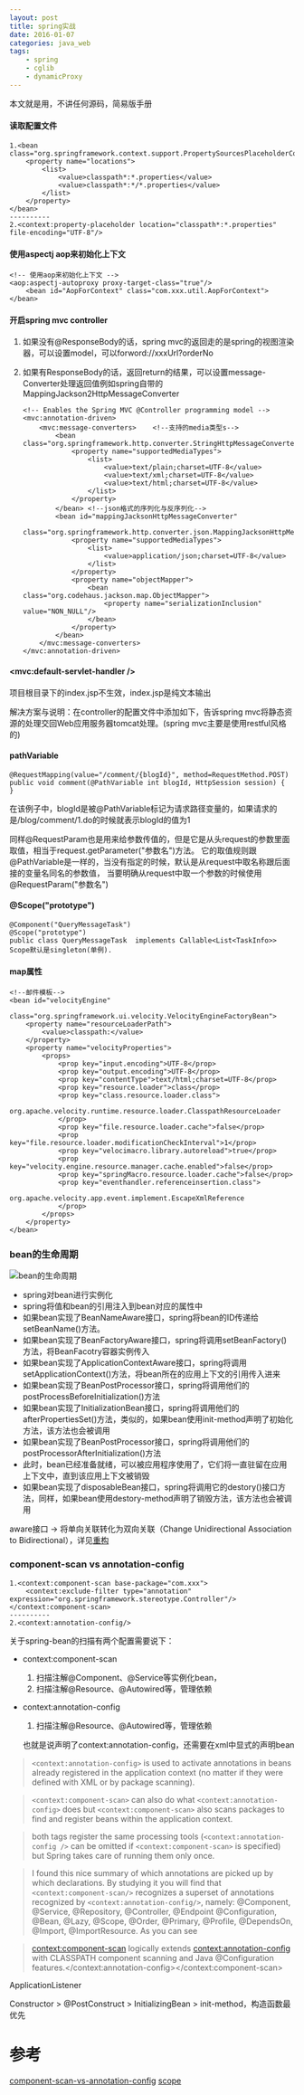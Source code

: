 ```yaml
---
layout: post
title: spring实战
date: 2016-01-07
categories: java_web
tags:
    - spring
    - cglib
    - dynamicProxy
---
```


本文就是用，不讲任何源码，简易版手册

#### 读取配置文件

    1.<bean class="org.springframework.context.support.PropertySourcesPlaceholderConfigurer">
        <property name="locations">
            <list>
                <value>classpath*:*.properties</value>
                <value>classpath*:*/*.properties</value>
            </list>
        </property>
    </bean>
    ----------
    2.<context:property-placeholder location="classpath*:*.properties" file-encoding="UTF-8"/>

#### 使用aspectj aop来初始化上下文

    <!-- 使用aop来初始化上下文 -->
    <aop:aspectj-autoproxy proxy-target-class="true"/>
        <bean id="AopForContext" class="com.xxx.util.AopForContext">
    </bean>

#### 开启spring mvc controller

1.  如果没有@ResponseBody的话，spring mvc的返回走的是spring的视图渲染器，可以设置model，可以forword://xxxUrl?orderNo
2.  如果有ResponseBody的话，返回return的结果，可以设置message-Converter处理返回值例如spring自带的MappingJackson2HttpMessageConverter


        <!-- Enables the Spring MVC @Controller programming model -->
        <mvc:annotation-driven>
            <mvc:message-converters>	<!--支持的media类型s-->
                <bean class="org.springframework.http.converter.StringHttpMessageConverter">
                    <property name="supportedMediaTypes">
                        <list>
                            <value>text/plain;charset=UTF-8</value>
                            <value>text/xml;charset=UTF-8</value>
                            <value>text/html;charset=UTF-8</value>
                        </list>
                    </property>
                </bean>	<!--json格式的序列化与反序列化-->
                <bean id="mappingJacksonHttpMessageConverter"
                      class="org.springframework.http.converter.json.MappingJacksonHttpMessageConverter">
                    <property name="supportedMediaTypes">
                        <list>
                            <value>application/json;charset=UTF-8</value>
                        </list>
                    </property>
                    <property name="objectMapper">
                        <bean class="org.codehaus.jackson.map.ObjectMapper">
                            <property name="serializationInclusion" value="NON_NULL"/>
                        </bean>
                    </property>
                </bean>
            </mvc:message-converters>
        </mvc:annotation-driven>

#### <mvc:default-servlet-handler />
项目根目录下的index.jsp不生效，index.jsp是纯文本输出

解决方案与说明：在controller的配置文件中添加如下，告诉spring mvc将静态资源的处理交回Web应用服务器tomcat处理。(spring mvc主要是使用restful风格的)

#### pathVariable

    @RequestMapping(value="/comment/{blogId}", method=RequestMethod.POST)
    public void comment(@PathVariable int blogId, HttpSession session) {
    }

在该例子中，blogId是被@PathVariable标记为请求路径变量的，如果请求的是/blog/comment/1.do的时候就表示blogId的值为1

同样@RequestParam也是用来给参数传值的，但是它是从头request的参数里面取值，相当于request.getParameter("参数名")方法。
它的取值规则跟@PathVariable是一样的，当没有指定的时候，默认是从request中取名称跟后面接的变量名同名的参数值，
当要明确从request中取一个参数的时候使用@RequestParam("参数名")

#### @Scope("prototype")

    @Component("QueryMessageTask")
    @Scope("prototype")
    public class QueryMessageTask  implements Callable<List<TaskInfo>>
    Scope默认是singleton(单例).

#### map属性

    <!--邮件模板-->
    <bean id="velocityEngine"
          class="org.springframework.ui.velocity.VelocityEngineFactoryBean">
        <property name="resourceLoaderPath">
            <value>classpath:</value>
        </property>
        <property name="velocityProperties">
            <props>
                <prop key="input.encoding">UTF-8</prop>
                <prop key="output.encoding">UTF-8</prop>
                <prop key="contentType">text/html;charset=UTF-8</prop>
                <prop key="resource.loader">class</prop>
                <prop key="class.resource.loader.class">
                    org.apache.velocity.runtime.resource.loader.ClasspathResourceLoader
                </prop>
                <prop key="file.resource.loader.cache">false</prop>
                <prop key="file.resource.loader.modificationCheckInterval">1</prop>
                <prop key="velocimacro.library.autoreload">true</prop>
                <prop key="velocity.engine.resource.manager.cache.enabled">false</prop>
                <prop key="springMacro.resource.loader.cache">false</prop>
                <prop key="eventhandler.referenceinsertion.class">
                    org.apache.velocity.app.event.implement.EscapeXmlReference
                </prop>
            </props>
        </property>
    </bean>

### bean的生命周期

![bean的生命周期](/images/java_web/spring_beans_lifecycle.jpg)

- spring对bean进行实例化
- spring将值和bean的引用注入到bean对应的属性中
- 如果bean实现了BeanNameAware接口，spring将bean的ID传递给setBeanName()方法。
- 如果bean实现了BeanFactoryAware接口，spring将调用setBeanFactory()方法，将BeanFacotry容器实例传入
- 如果bean实现了ApplicationContextAware接口，spring将调用setApplicationContext()方法，将bean所在的应用上下文的引用传入进来
- 如果bean实现了BeanPostProcessor接口，spring将调用他们的postProcessBeforeInitialization()方法
- 如果bean实现了InitializationBean接口，spring将调用他们的afterPropertiesSet()方法，类似的，如果bean使用init-method声明了初始化方法，该方法也会被调用
- 如果bean实现了BeanPostProcessor接口，spring将调用他们的postProcessorAfterInitialization()方法
- 此时，bean已经准备就绪，可以被应用程序使用了，它们将一直驻留在应用上下文中，直到该应用上下文被销毁
- 如果bean实现了disposableBean接口，spring将调用它的destory()接口方法，同样，如果bean使用destory-method声明了销毁方法，该方法也会被调用

aware接口 -> 将单向关联转化为双向关联（Change Unidirectional Association to Bidirectional），详见[重构](/2017/05/13/refactor_list)

### component-scan  vs  annotation-config

```
1.<context:component-scan base-package="com.xxx">
    <context:exclude-filter type="annotation" expression="org.springframework.stereotype.Controller"/>
</context:component-scan>
----------
2.<context:annotation-config/>
```

关于spring-bean的扫描有两个配置需要说下：

- context:component-scan

  1. 扫描注解@Component、@Service等实例化bean，
  2. 扫描注解@Resource、@Autowired等，管理依赖

- context:annotation-config

  1. 扫描注解@Resource、@Autowired等，管理依赖

  也就是说声明了context:annotation-config，还需要在xml中显式的声明bean

> `<context:annotation-config>` is used to activate annotations in beans already registered in the application context (no matter if they were defined with XML or by package scanning).

> `<context:component-scan>` can also do what `<context:annotation-config>` does but `<context:component-scan>` also scans packages to find and register beans within the application context.

> both tags register the same processing tools (`<context:annotation-config />` can be omitted if `<context:component-scan>` is specified) but Spring takes care of running them only once.

> I found this nice summary of which annotations are picked up by which declarations. By studying it you will find that `<context:component-scan/>` recognizes a superset of annotations recognized by `<context:annotation-config/>`, namely: @Component, @Service, @Repository, @Controller, @Endpoint @Configuration, @Bean, @Lazy, @Scope, @Order, @Primary, @Profile, @DependsOn, @Import, @ImportResource. As you can see

> <context:component-scan> logically extends <context:annotation-config> with CLASSPATH component scanning and Java @Configuration features.</context:annotation-config></context:component-scan>


ApplicationListener<ContextRefreshEvent>

Constructor > @PostConstruct > InitializingBean > init-method，构造函数最优先

# 参考

[component-scan-vs-annotation-config](http://stackoverflow.com/questions/7414794/difference-between-contextannotation-config-vs-contextcomponent-scan)
[scope](http://stackoverflow.com/questions/7621920/scopeprototype-bean-scope-not-creating-new-bean)
